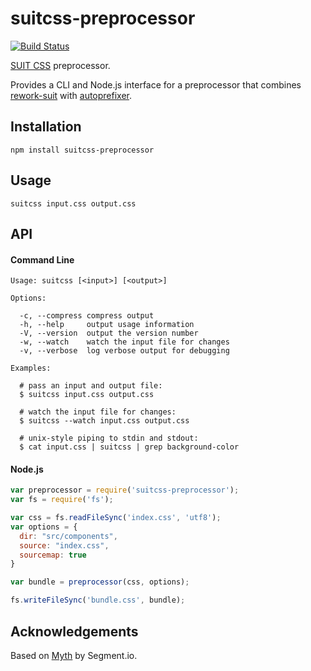# suitcss-preprocessor

[![Build Status](https://travis-ci.org/suitcss/preprocessor.png)](http://travis-ci.org/suitcss/preprocessor)

[SUIT CSS](https://github.com/suitcss/suit) preprocessor.

Provides a CLI and Node.js interface for a preprocessor that combines
[rework-suit](https://github.com/suitcss/rework-suit) with
[autoprefixer](https://github.com/ai/autoprefixer).

## Installation

```
npm install suitcss-preprocessor
```

## Usage

```
suitcss input.css output.css
```

## API

#### Command Line

```
Usage: suitcss [<input>] [<output>]

Options:

  -c, --compress compress output
  -h, --help     output usage information
  -V, --version  output the version number
  -w, --watch    watch the input file for changes
  -v, --verbose  log verbose output for debugging

Examples:

  # pass an input and output file:
  $ suitcss input.css output.css

  # watch the input file for changes:
  $ suitcss --watch input.css output.css

  # unix-style piping to stdin and stdout:
  $ cat input.css | suitcss | grep background-color
```

#### Node.js

```js
var preprocessor = require('suitcss-preprocessor');
var fs = require('fs');

var css = fs.readFileSync('index.css', 'utf8');
var options = {
  dir: "src/components",
  source: "index.css",
  sourcemap: true
}

var bundle = preprocessor(css, options);

fs.writeFileSync('bundle.css', bundle);
```

## Acknowledgements

Based on [Myth](https://github.com/segmentio/myth) by Segment.io.
